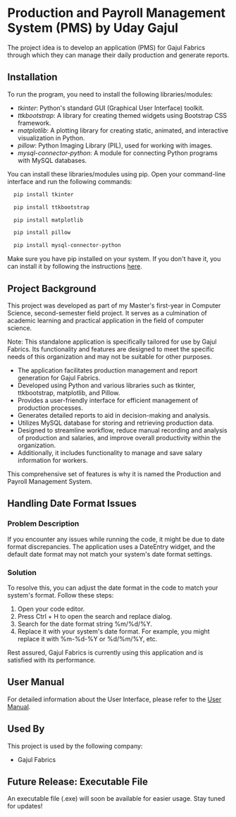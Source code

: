 # Production and Payroll Management System (PMS) by Uday Gajul

The project idea is to develop an application (PMS) for Gajul Fabrics through which they can manage their daily production and generate reports.
## Installation

To run the program, you need to install the following libraries/modules:

- *tkinter*: Python's standard GUI (Graphical User Interface) toolkit.
- *ttkbootstrap*: A library for creating themed widgets using Bootstrap CSS framework.
- *matplotlib*: A plotting library for creating static, animated, and interactive visualization in Python.
- *pillow*: Python Imaging Library (PIL), used for working with images.
- *mysql-connector-python*: A module for connecting Python programs with MySQL databases.

You can install these libraries/modules using pip. Open your command-line interface and run the following commands:

```bash
  pip install tkinter

  pip install ttkbootstrap

  pip install matplotlib

  pip install pillow

  pip install mysql-connector-python
```

Make sure you have pip installed on your system. If you don't have it, you can install it by following the instructions [here](https://pip.pypa.io/en/stable/installation/).
## Project Background

This project was developed as part of my Master's first-year in Computer Science, second-semester field project. It serves as a culmination of academic learning and practical application in the field of computer science.

Note: This standalone application is specifically tailored for use by Gajul Fabrics. Its functionality and features are designed to meet the specific needs of this organization and may not be suitable for other purposes.

- The application facilitates production management and report generation for Gajul Fabrics.
- Developed using Python and various libraries such as tkinter, ttkbootstrap, matplotlib, and Pillow.
- Provides a user-friendly interface for efficient management of production processes.
- Generates detailed reports to aid in decision-making and analysis.
- Utilizes MySQL database for storing and retrieving production data.
- Designed to streamline workflow, reduce manual recording and analysis of production and salaries, and improve overall productivity within the organization.
- Additionally, it includes functionality to manage and save salary information for workers.

This comprehensive set of features is why it is named the Production and Payroll Management System.
## Handling Date Format Issues

### Problem Description
If you encounter any issues while running the code, it might be due to date format discrepancies. The application uses a DateEntry widget, and the default date format may not match your system's date format settings.

### Solution
To resolve this, you can adjust the date format in the code to match your system's format. Follow these steps:

1. Open your code editor.
2. Press Ctrl + H to open the search and replace dialog.
3. Search for the date format string %m/%d/%Y.
4. Replace it with your system's date format. For example, you might replace it with %m-%d-%Y or %d/%m/%Y, etc.

Rest assured, Gajul Fabrics is currently using this application and is satisfied with its performance.
## User Manual

For detailed information about the User Interface, please refer to the [User Manual](https://1drv.ms/w/s!Av_a63FJVVCMhnnMJoeTqFzmKA3y?e=oY9SB2).

## Used By

This project is used by the following company:

- Gajul Fabrics

## Future Release: Executable File

An executable file (.exe) will soon be available for easier usage. Stay tuned for updates!
